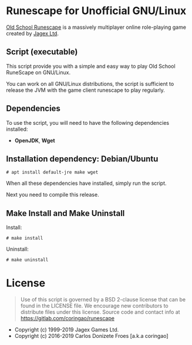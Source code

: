 Runescape for Unofficial GNU/Linux
==================================

[Old School Runescape](https://oldschool.runescape.com) is a massively
multiplayer online role-playing game created by [Jagex Ltd](https://jagex.com).

**Script (executable)**
-----------------------

This script provide you with a simple and easy way to play Old School RuneScape
on GNU/Linux.

You can work on all GNU/Linux distributions, the script is sufficient
to release the JVM with the game client runescape to play regularly.

**Dependencies**
----------------

To use the script, you will need to have the following dependencies installed:

- **OpenJDK**, **Wget**

**Installation dependency: Debian/Ubuntu**
------------------------------------------

    # apt install default-jre make wget

When all these dependencies have installed, simply run the script.

Next you need to compile this release.
    
**Make Install and Make Uninstall**
-----------------------------------

Install:

    # make install

Uninstall:
    
    # make uninstall

License
=======

> Use of this script is governed by a BSD 2-clause license that can be found
> in the LICENSE file. We encourage new contributors to distribute files
> under this license. Source code and contact info at
> https://gitlab.com/coringao/runescape

* Copyright (c) 1999-2019 Jagex Games Ltd.
* Copyright (c) 2016-2019 Carlos Donizete Froes [a.k.a coringao]
